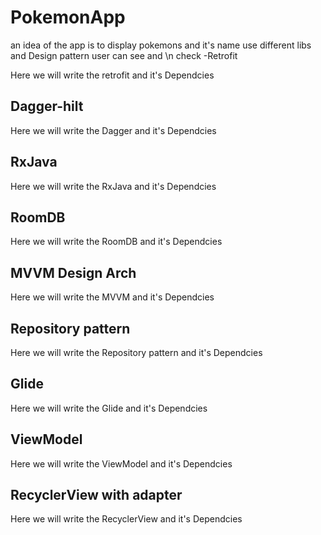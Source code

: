 # PokemonApp
an idea of the app is to display pokemons and it's name use different libs and Design pattern user can see and \n check
-Retrofit 
<p>Here we will write the retrofit and it's Dependcies</p>
<h2> Dagger-hilt</h2> 
<p>Here we will write the Dagger and it's Dependcies</p>
<h2> RxJava</h2> 
<p>Here we will write the RxJava and it's Dependcies</p>
<h2> RoomDB</h2> 
<p>Here we will write the RoomDB and it's Dependcies</p>
<h2> MVVM Design Arch</h2> 
<p>Here we will write the MVVM and it's Dependcies</p>
<h2> Repository pattern</h2> 
<p>Here we will write the Repository pattern and it's Dependcies</p>
<h2> Glide</h2> 
<p>Here we will write the Glide and it's Dependcies</p>

<h2>ViewModel</h2> 
<p>Here we will write the ViewModel and it's Dependcies</p>

<h2>RecyclerView with adapter</h2> 
<p>Here we will write the RecyclerView and it's Dependcies</p>

